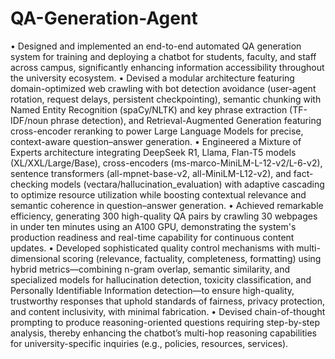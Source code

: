 # QA-Generation-Agent

•	Designed and implemented an end-to-end automated QA generation system for training and deploying a chatbot for students, faculty, and staff across campus, significantly enhancing information accessibility throughout the university ecosystem.
•	Devised a modular architecture featuring domain-optimized web crawling with bot detection avoidance (user-agent rotation, request delays, persistent checkpointing), semantic chunking with Named Entity Recognition (spaCy/NLTK) and key phrase extraction (TF-IDF/noun phrase detection), and Retrieval-Augmented Generation featuring cross-encoder reranking to power Large Language Models for precise, context-aware question–answer generation.
•	Engineered a Mixture of Experts architecture integrating DeepSeek R1, Llama, Flan-T5 models (XL/XXL/Large/Base), cross-encoders (ms-marco-MiniLM-L-12-v2/L-6-v2), sentence transformers (all-mpnet-base-v2, all-MiniLM-L12-v2), and fact-checking models (vectara/hallucination_evaluation) with adaptive cascading to optimize resource utilization while boosting contextual relevance and semantic coherence in question–answer generation.
•	Achieved remarkable efficiency, generating 300 high-quality QA pairs by crawling 30 webpages in under ten minutes using an A100 GPU, demonstrating the system's production readiness and real-time capability for continuous content updates.
•	Developed sophisticated quality control mechanisms with multi-dimensional scoring (relevance, factuality, completeness, formatting) using hybrid metrics—combining n-gram overlap, semantic similarity, and specialized models for hallucination detection, toxicity classification, and Personally Identifiable Information detection—to ensure high-quality, trustworthy responses that uphold standards of fairness, privacy protection, and content inclusivity, with minimal fabrication.
•	Devised chain-of-thought prompting to produce reasoning-oriented questions requiring step-by-step analysis, thereby enhancing the chatbot’s multi-hop reasoning capabilities for university-specific inquiries (e.g., policies, resources, services).
